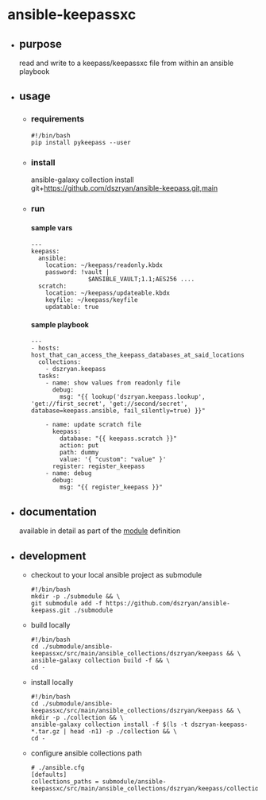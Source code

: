# ansible-keepassxc

- ## purpose
     read and write to a keepass/keepassxc file from within an ansible playbook

- ## usage

  - ### requirements
      ```
      #!/bin/bash
      pip install pykeepass --user
      ```
    
  - ### install
    ansible-galaxy collection install git+https://github.com/dszryan/ansible-keepass.git,main
    
  - ### run
    
    #### sample vars
    ```
    ---
    keepass:
      ansible:
        location: ~/keepass/readonly.kbdx
        password: !vault |
                    $ANSIBLE_VAULT;1.1;AES256 ....
      scratch:
        location: ~/keepass/updateable.kbdx
        keyfile: ~/keepass/keyfile
        updatable: true
    ```
    
    #### sample playbook
    ```
    ---
    - hosts: host_that_can_access_the_keepass_databases_at_said_locations
      collections:
        - dszryan.keepass
      tasks:
        - name: show values from readonly file
          debug:
            msg: "{{ lookup('dszryan.keepass.lookup', 'get://first_secret', 'get://second/secret', database=keepass.ansible, fail_silently=true) }}"

        - name: update scratch file
          keepass:
            database: "{{ keepass.scratch }}"
            action: put
            path: dummy
            value: '{ "custom": "value" }'
          register: register_keepass
        - name: debug
          debug:
            msg: "{{ register_keepass }}"    
    ```

- ## documentation
  available in detail as part of the [module](https://github.com/dszryan/ansible-keepassxc/blob/main/src/main/ansible_collections/dszryan/keepass/plugins/action/keepass.py) definition

- ## development
  - checkout to your local ansible project as submodule 
    ```
    #!/bin/bash
    mkdir -p ./submodule && \
    git submodule add -f https://github.com/dszryan/ansible-keepass.git ./submodule
    ```
  - build locally
    ```
    #!/bin/bash
    cd ./submodule/ansible-keepassxc/src/main/ansible_collections/dszryan/keepass && \
    ansible-galaxy collection build -f && \
    cd -
    ```
  - install locally
    ```
    #!/bin/bash
    cd ./submodule/ansible-keepassxc/src/main/ansible_collections/dszryan/keepass && \
    mkdir -p ./collection && \
    ansible-galaxy collection install -f $(ls -t dszryan-keepass-*.tar.gz | head -n1) -p ./collection && \
    cd -
    ```
  - configure ansible collections path
    ```
    # ./ansible.cfg
    [defaults]
    collections_paths = submodule/ansible-keepassxc/src/main/ansible_collections/dszryan/keepass/collection:~/.ansible/collections:/usr/share/ansible/collections
    ```
